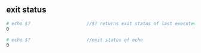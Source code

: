 ## exit status
```bash
# echo $?                     //$? returns exit status of last executed command/script
0  

# echo $?                     //exit status of echo
0
```
